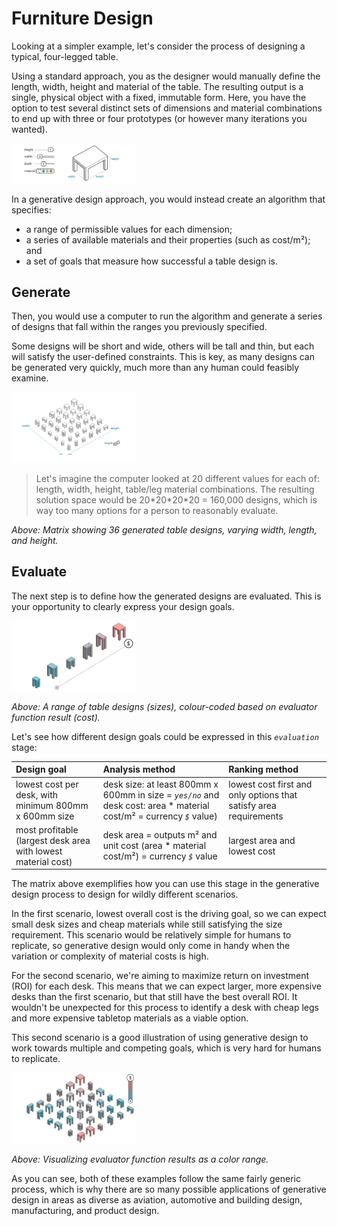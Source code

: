 # Furniture Design

Looking at a simpler example, let's consider the process of designing a typical, four-legged table.

Using a standard approach, you as the designer would manually define the length, width, height and material of the table. The resulting output is a single, physical object with a fixed, immutable form. Here, you have the option to test several distinct sets of dimensions and material combinations to end up with three or four prototypes \(or however many iterations you wanted\).

<img src="../../../assets/intro/furn1.png" style="width:200px;"/>

In a generative design approach, you would instead create an algorithm that specifies:

* a range of permissible values for each dimension;
* a series of available materials and their properties \(such as cost/m²\); and
* a set of goals that measure how successful a table design is.

## Generate

Then, you would use a computer to run the algorithm and generate a series of designs that fall within the ranges you previously specified. 

Some designs will be short and wide, others will be tall and thin, but each will satisfy the user-defined constraints. This is key, as many designs can be generated very quickly, much more than any human could feasibly examine.

<img src="../../../assets/intro/furn2.png" style="width:200px;"/>

> Let's imagine the computer looked at 20 different values for each of: length, width, height, table/leg material combinations. The resulting solution space would be 20\*20\*20\*20 = 160,000 designs, which is way too many options for a person to reasonably evaluate.

_Above: Matrix showing 36 generated table designs, varying width, length, and height._

## Evaluate

The next step is to define how the generated designs are evaluated. This is your opportunity to clearly express your design goals.

<img src="../../../assets/intro/furn3.jpg" style="width:200px;"/>

_Above: A range of table designs \(sizes\), colour-coded based on evaluator function result \(cost\)._

Let's see how different design goals could be expressed in this _`evaluation`_ stage:

| Design goal | Analysis method | Ranking method |
| :--- | :--- | :--- |
| lowest cost per desk, with minimum 800mm x 600mm size | desk size: at least 800mm x 600mm in size = _`yes/no`_   and  desk cost: area \* material cost/m² = currency _`$`_ value\) | lowest cost first and only options that satisfy area requirements |
| most profitable  \(largest desk area with lowest material cost\) | desk area = outputs m²  and  unit cost \(area \* material cost/m²\) = currency _`$`_ value | largest area and lowest cost |

The matrix above exemplifies how you can use this stage in the generative design process to design for wildly different scenarios.

In the first scenario, lowest overall cost is the driving goal, so we can expect small desk sizes and cheap materials while still satisfying the size requirement. This scenario would be relatively simple for humans to replicate, so generative design would only come in handy when the variation or complexity of material costs is high.

For the second scenario, we're aiming to maximize return on investment \(ROI\) for each desk. This means that we can expect larger, more expensive desks than the first scenario, but that still have the best overall ROI. It wouldn't be unexpected for this process to identify a desk with cheap legs and more expensive tabletop materials as a viable option. 

This second scenario is a good illustration of using generative design to work towards multiple and competing goals, which is very hard for humans to replicate.

<img src="../../../assets/intro/furn4.jpg" style="width:200px;"/>

_Above: Visualizing evaluator function results as a color range._

As you can see, both of these examples follow the same fairly generic process, which is why there are so many possible applications of generative design in areas as diverse as aviation, automotive and building design, manufacturing, and product design.

